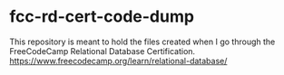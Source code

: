 # fcc-rd-cert-code-dump

This repository is meant to hold the files created when I go through the FreeCodeCamp Relational Database Certification.
  https://www.freecodecamp.org/learn/relational-database/
